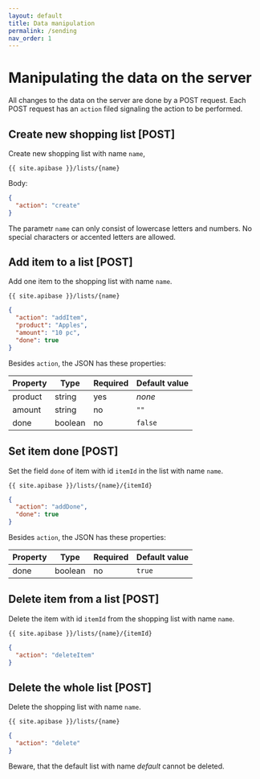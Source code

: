 ```yaml
---
layout: default
title: Data manipulation
permalink: /sending
nav_order: 1
---
```


# Manipulating the data on the server

All changes to the data on the server are done by a POST request. Each POST request has an `action` filed signaling the action to be performed.

## Create new shopping list [POST]

Create new shopping list with name `name`,

```
{{ site.apibase }}/lists/{name}
```

Body:

```json
{
  "action": "create"
}
```

The parametr `name` can only consist of lowercase letters and numbers. No special characters or accented letters are allowed.

## Add item to a list [POST]

Add one item to the shopping list with name `name`.

```
{{ site.apibase }}/lists/{name}
```

```json
{
  "action": "addItem",
  "product": "Apples",
  "amount": "10 pc",
  "done": true
}
```

Besides `action`, the JSON has these properties:

| Property | Type    | Required | Default value |
| -------- | ------- | -------- | ------------- |
| product  | string  | yes      | _none_        |
| amount   | string  | no       | `""`          |
| done     | boolean | no       | `false`       |

## Set item done [POST]

Set the field `done` of item with id `itemId` in the list with name `name`.

```
{{ site.apibase }}/lists/{name}/{itemId}
```

```json
{
  "action": "addDone",
  "done": true
}
```

Besides `action`, the JSON has these properties:

| Property | Type    | Required | Default value |
| -------- | ------- | -------- | ------------- |
| done     | boolean | no       | `true`        |

## Delete item from a list [POST]

Delete the item with id `itemId` from the shopping list with name `name`.

```
{{ site.apibase }}/lists/{name}/{itemId}
```

```json
{
  "action": "deleteItem"
}
```

## Delete the whole list [POST]

Delete the shopping list with name `name`.

```
{{ site.apibase }}/lists/{name}
```

```json
{
  "action": "delete"
}
```

Beware, that the default list with name _default_ cannot be deleted.
